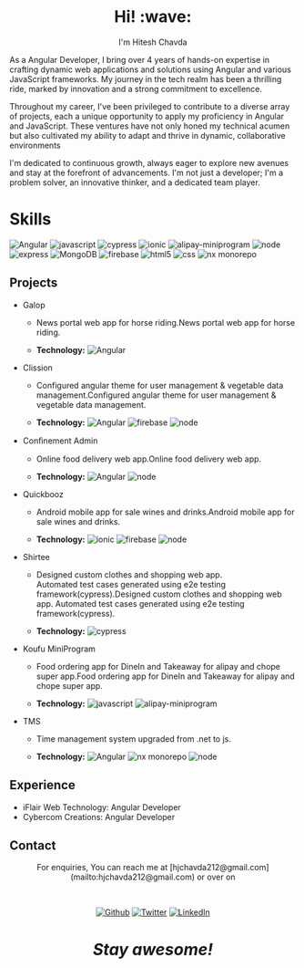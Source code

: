<h1 align='center'> Hi! :wave:</h1>
<p align='center'>
I'm Hitesh Chavda
</p>


As a Angular Developer, I bring over 4 years of hands-on expertise in crafting dynamic web applications and solutions using Angular and various JavaScript frameworks. My journey in the tech realm has been a thrilling ride, marked by innovation and a strong commitment to excellence.

Throughout my career, I've been privileged to contribute to a diverse array of projects, each a unique opportunity to apply my proficiency in Angular and JavaScript. These ventures have not only honed my technical acumen but also cultivated my ability to adapt and thrive in dynamic, collaborative environments

I'm dedicated to continuous growth, always eager to explore new avenues and stay at the forefront of advancements. I'm not just a developer; I'm a problem solver, an innovative thinker, and a dedicated team player.




# Skills 

 <img alt="Angular" src="https://img.shields.io/badge/-Angular-DD0031?style=for-the-badge&logo=angular&logoColor=white" />

 <img alt="javascript" src="https://img.shields.io/badge/-JavaScript-F7DF1E?style=for-the-badge&logo=javascript&logoColor=black" />
 
<img alt="cypress" src="https://img.shields.io/badge/-Cypress-17202C?style=for-the-badge&logo=cypress&logoColor=white" />

<img alt="ionic" src="https://img.shields.io/badge/ionic-grey?style=for-the-badge&logo=ionic" />
 
<img alt="alipay-miniprogram" src="https://img.shields.io/badge/-MiniProgram-07C160?style=for-the-badge&logo=wechat&logoColor=white" />

<img alt="node" src="https://img.shields.io/badge/-Node.js-339933?style=for-the-badge&logo=node.js&logoColor=white" />

<img alt="express" src="https://img.shields.io/badge/express-grey?style=for-the-badge&logo=express" />

<img alt="MongoDB" src="https://img.shields.io/badge/-MongoDB-47A248?style=for-the-badge&logo=mongodb&logoColor=white" />
    
<img alt="firebase" src="https://img.shields.io/badge/-Firebase-FFCA28?style=for-the-badge&logo=firebase&logoColor=white"/>

<img alt="html5" src="https://img.shields.io/badge/html-grey?style=for-the-badge&logo=html5" />

<img alt="css" src="https://img.shields.io/badge/-CSS-1572B6?style=for-the-badge&logo=css3"/>

<img alt="nx monorepo" src="https://img.shields.io/badge/nx Monorepo-grey?style=for-the-badge&logo=nx" />

## Projects

-   Galop
    
    -  News portal web app for horse riding.News portal web app for horse riding.
            
        
    -   **Technology:**  <img alt="Angular" src="https://img.shields.io/badge/-Angular-DD0031?style=for-the-badge&logo=angular&logoColor=white" />


- 
    Clission
    
     -   Configured angular theme for user management & vegetable data management.Configured angular theme for user management & vegetable data management.
            
        
    -    **Technology:**  <img alt="Angular" src="https://img.shields.io/badge/-Angular-DD0031?style=for-the-badge&logo=angular&logoColor=white" /> <img alt="firebase" src="https://img.shields.io/badge/-Firebase-FFCA28?style=for-the-badge&logo=firebase&logoColor=white"/> <img alt="node" src="https://img.shields.io/badge/-Node.js-339933?style=for-the-badge&logo=node.js&logoColor=white" />
            
        
    
-   Conﬁnement Admin
    
    -   Online food delivery web app.Online food delivery web app.
            
        
    -    **Technology:**  <img alt="Angular" src="https://img.shields.io/badge/-Angular-DD0031?style=for-the-badge&logo=angular&logoColor=white" /> <img alt="node" src="https://img.shields.io/badge/-Node.js-339933?style=for-the-badge&logo=node.js&logoColor=white" />
                    
    
-   Quickbooz
    
    -  Android mobile app for sale wines and drinks.Android mobile app for sale wines and drinks.
            
        
    - **Technology:**  <img alt="ionic" src="https://img.shields.io/badge/ionic-grey?style=for-the-badge&logo=ionic" /> <img alt="firebase" src="https://img.shields.io/badge/-Firebase-FFCA28?style=for-the-badge&logo=firebase&logoColor=white"/> <img alt="node" src="https://img.shields.io/badge/-Node.js-339933?style=for-the-badge&logo=node.js&logoColor=white" />
            
        
    
-   Shirtee
    
    -  Designed custom clothes and shopping web app.  
            Automated test cases generated using e2e testing framework(cypress).Designed custom clothes and shopping web app. Automated test cases generated using e2e testing framework(cypress).
            
        
    - **Technology:**  <img alt="cypress" src="https://img.shields.io/badge/-Cypress-17202C?style=for-the-badge&logo=cypress&logoColor=white" />


-   Koufu MiniProgram
    
    - Food ordering app for DineIn and Takeaway for alipay and chope super app.Food ordering app for DineIn and Takeaway for alipay and chope super app.
            
        
    - **Technology:**   <img alt="javascript" src="https://img.shields.io/badge/-JavaScript-F7DF1E?style=for-the-badge&logo=javascript&logoColor=black" /> <img alt="alipay-miniprogram" src="https://img.shields.io/badge/-MiniProgram-07C160?style=for-the-badge&logo=wechat&logoColor=white" />
        
- TMS
	- Time management system upgraded from .net to js.
	
	-  **Technology:** <img alt="Angular" src="https://img.shields.io/badge/-Angular-DD0031?style=for-the-badge&logo=angular&logoColor=white" /> <img alt="nx monorepo" src="https://img.shields.io/badge/nx Monorepo-grey?style=for-the-badge&logo=nx" /> <img alt="node" src="https://img.shields.io/badge/-Node.js-339933?style=for-the-badge&logo=node.js&logoColor=white" />


## Experience

- iFlair Web Technology: Angular Developer
- Cybercom Creations: Angular Developer 

## Contact
<p align='center'>For enquiries, You can reach me at [hjchavda212@gmail.com](mailto:hjchavda212@gmail.com)
 or over on 
</p>
<br/>

<p align='center'>
	<a href="<p align='center'>
	<a href="https://github.com/chavdahitesh" target="_blank"><img alt="Github" src="https://img.shields.io/badge/GitHub-%2312100E.svg?&style=for-the-badge&logo=Github&logoColor=white" /></a> 
	<a href="https://twitter.com/hit_chavda" target="_blank"><img alt="Twitter" src="https://img.shields.io/badge/twitter-%231DA1F2.svg?&style=for-the-badge&logo=twitter&logoColor=white" /></a> 
	<a href="https://www.linkedin.com/in/im-hitesh2021" target="_blank"><img alt="LinkedIn" src="https://img.shields.io/badge/linkedin-%230077B5.svg?&style=for-the-badge&logo=linkedin&logoColor=white" /></a> 
<!-- 	<a href="https://medium.com/@th.guibert" target="_blank"><img alt="Medium" src="https://img.shields.io/badge/medium-%2312100E.svg?&style=for-the-badge&logo=medium&logoColor=white" /></a> -->
</p>
<h1 align='center'><i>Stay awesome!</i></h1>
